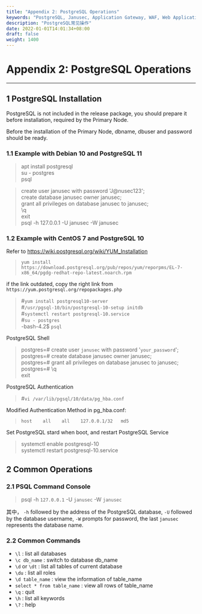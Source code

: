 ```yaml
---
title: "Appendix 2: PostgreSQL Operations"
keywords: "PostgreSQL, Janusec, Application Gateway, WAF, Web Application Firewall"
description: "PostgreSQL常见操作"
date: 2022-01-01T14:01:34+08:00
draft: false
weight: 1400
---
```


# Appendix 2: PostgreSQL Operations
---

## 1 PostgreSQL Installation  

PostgreSQL is not included in the release package, you should prepare it before installation, required by the Primary Node.   

Before the installation of the Primary Node, dbname, dbuser and password should be ready.  

### 1.1 Example with Debian 10 and PostgreSQL 11

> apt install postgresql  
> su - postgres  
> psql  

> create user janusec with password 'J@nusec123';  
> create database janusec owner janusec;  
> grant all privileges on database janusec to janusec;  
> \q  
> exit  
> psql -h 127.0.0.1 -U janusec -W janusec  


### 1.2 Example with CentOS 7 and PostgreSQL 10

Refer to https://wiki.postgresql.org/wiki/YUM_Installation

> `yum install https://download.postgresql.org/pub/repos/yum/reporpms/EL-7-x86_64/pgdg-redhat-repo-latest.noarch.rpm`  

if the link outdated, copy the right link from `https://yum.postgresql.org/repopackages.php`     

> #`yum install postgresql10-server`   
> #`/usr/pgsql-10/bin/postgresql-10-setup initdb`   
> #`systemctl restart postgresql-10.service`  
> #`su - postgres`  
> -bash-4.2$ `psql`   


PostgreSQL Shell   

> postgres=\# create user `janusec` with password &#39;`your_password`&#39;;  
> postgres=\# create database janusec owner janusec;   
> postgres=\# grant all privileges on database janusec to janusec;  
> postgres=\# \q   
> exit  

PostgreSQL Authentication  

> #`vi /var/lib/pgsql/10/data/pg_hba.conf`  

Modified Authentication Method in pg_hba.conf:     

> `host    all    all    127.0.0.1/32   md5`     

Set PostgreSQL stard when boot, and restart PostgreSQL Service  

> systemctl enable postgresql-10   
> systemctl restart postgresql-10.service    



## 2 Common Operations  

### 2.1 PSQL Command Console  

> psql -h `127.0.0.1` -U `janusec` -W `janusec`   

其中， `-h` followed by the address of the PostgreSQL database, `-U` followed by the database username, `-W` prompts for password, the last `janusec` represents the database name.  

### 2.2 Common Commands    

* `\l` : list all databases    
* `\c db_name` : switch to database db_name  
* `\d` or `\dt` : list all tables of current database  
* `\du` : list all roles    
* `\d table_name` : view the information of table_name  
* `select * from table_name` : view all rows of table_name  
* `\q` : quit  
* `\h` : list all keywords  
* `\?` : help  
  